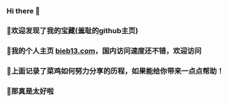 ### Hi there 👋
### 🙊欢迎发现了我的宝藏(羞耻的github主页)
### 🎀我的个人主页 [bieb13.com](https://bieb13.com/)，国内访问速度还不错，欢迎访问
### 🐣上面记录了菜鸡如何努力分享的历程，如果能给你带来一点点帮助！
### 🥳那真是太好啦
<!--
**bieb13/bieb13** is a ✨ _special_ ✨ repository because its `README.md` (this file) appears on your GitHub profile.

Here are some ideas to get you started:

- 🔭 I’m currently working on ...
- 🌱 I’m currently learning ...
- 👯 I’m looking to collaborate on ...
- 🤔 I’m looking for help with ...
- 💬 Ask me about ...
- 📫 How to reach me: ...
- 😄 Pronouns: ...
- ⚡ Fun fact: ...
-->
